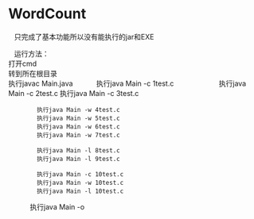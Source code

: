# WordCount
    
    只完成了基本功能所以没有能执行的jar和EXE         
    
    运行方法：    
            打开cmd     
            转到所在根目录    
            执行javac Main.java
            执行java Main -c 1test.c            
            执行java Main -c 2test.c
            执行java Main -c 3test.c
            
            执行java Main -w 4test.c
            执行java Main -w 5test.c
            执行java Main -w 6test.c
            执行java Main -w 7test.c
            
            执行java Main -l 8test.c
            执行java Main -l 9test.c
            
            执行java Main -c 10test.c
            执行java Main -w 10test.c
            执行java Main -l 10test.c
            
            执行java Main -o 
